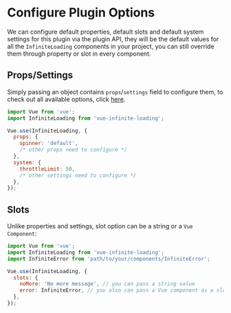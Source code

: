 # Configure Plugin Options

We can configure default properties, default slots and default system settings for this plugin via the plugin API, they will be the default values for all the `InfiniteLoading` components in your project, you can still override them through property or slot in every component.

## Props/Settings

Simply passing an object contains `props`/`settings` field to configure them, to check out all available options, click [here](../api/#options).

``` js
import Vue from 'vue';
import InfiniteLoading from 'vue-infinite-loading';

Vue.use(InfiniteLoading, {
  props: {
    spinner: 'default',
    /* other props need to configure */
  },
  system: {
    throttleLimit: 50,
    /* other settings need to configure */
  },
});
```

## Slots

Unlike properties and settings, slot option can be a string or a `Vue Component`:

``` js
import Vue from 'vue';
import InfiniteLoading from 'vue-infinite-loading';
import InfiniteError from 'path/to/your/components/InfiniteError';

Vue.use(InfiniteLoading, {
  slots: {
    noMore: 'No more message', // you can pass a string value
    error: InfiniteError, // you also can pass a Vue component as a slot
  },
});
